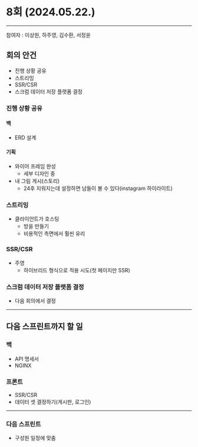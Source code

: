 # 8회 (2024.05.22.)

---

참여자 : 이상원, 하주영, 김수환, 서정윤

## 회의 안건

- 진행 상황 공유
- 스트리밍
- SSR/CSR
- 스크럼 데이터 저장 플랫폼 결정
### 진행 상황 공유
#### 백
- ERD 설계
#### 기획
- 와이어 프레임 완성
	- 세부 디자인 중
- 내 그림  게시(스토리) 
	- 24후 지워지는데 설정하면 남들이 볼 수 있다(instagram 하이라이트)
### 스트리밍
- 클라이언트가 호스팅
	- 방을 만들기
	- 비용적인 측면에서 훨씬 유리
### SSR/CSR
- 주영
	- 하이브리드 형식으로 적용 시도(첫 페이지만 SSR)
### 스크럼 데이터 저장 플랫폼 결정
- 다음 회의에서 결정

---
## 다음 스프린트까지 할 일
### 백
- API 명세서
- NGINX

### 프론트
- SSR/CSR
- 데이터 셋 결정하기(게시판, 로그인)

---
### 다음 스프린트
- 구성원 일정에 맞춤